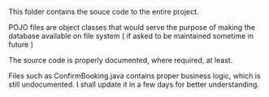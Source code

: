 This folder contains the souce code to the entire project.

POJO files are object classes that would serve the purpose of making the database 
available on file system ( if asked to be maintained sometime in future )

The source code is properly documented, where required, at least.

Files such as ConfirmBooking.java contains proper business logic, which is still undocumented.
I shall update it in a few days for better understanding.
